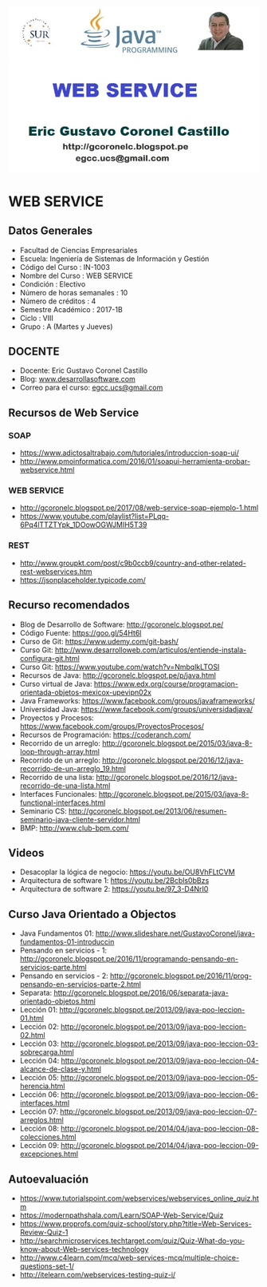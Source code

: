 ﻿![TALLER DE PROGRAMACIÓN](https://raw.githubusercontent.com/gcoronelc/UCS_WebService_001/master/WS-2017-1B.JPG)

# WEB SERVICE

## Datos Generales

- Facultad de Ciencias Empresariales
- Escuela: Ingeniería de Sistemas de Información y Gestión 
- Código del Curso : IN-1003
- Nombre del Curso : WEB SERVICE 
- Condición	:	Electivo
- Número de horas semanales	:	10
- Número de créditos	:	4
- Semestre Académico	:	2017-1B
- Ciclo	:	VIII
- Grupo : A (Martes y Jueves)

## DOCENTE

- Docente: Eric Gustavo Coronel Castillo
- Blog: www.desarrollasoftware.com
- Correo para el curso: egcc.ucs@gmail.com


## Recursos de Web Service

### SOAP

- https://www.adictosaltrabajo.com/tutoriales/introduccion-soap-ui/
- http://www.pmoinformatica.com/2016/01/soapui-herramienta-probar-webservice.html

### WEB SERVICE

- http://gcoronelc.blogspot.pe/2017/08/web-service-soap-ejemplo-1.html
- https://www.youtube.com/playlist?list=PLqq-6Pq4lTTZTYpk_1DOowOGWJMIH5T39


### REST

- http://www.groupkt.com/post/c9b0ccb9/country-and-other-related-rest-webservices.htm
- https://jsonplaceholder.typicode.com/



## Recurso recomendados

- Blog de Desarrollo de Software: http://gcoronelc.blogspot.pe/
- Código Fuente: https://goo.gl/54Ht6l
- Curso de Git: https://www.udemy.com/git-bash/
- Curso Git: http://www.desarrolloweb.com/articulos/entiende-instala-configura-git.html
- Curso Git: https://www.youtube.com/watch?v=NmbqlkLTOSI
- Recursos de Java: http://gcoronelc.blogspot.pe/p/java.html
- Curso virtual de Java: https://www.edx.org/course/programacion-orientada-objetos-mexicox-upevipn02x
- Java Frameworks: https://www.facebook.com/groups/javaframeworks/
- Universidad Java: https://www.facebook.com/groups/universidadjava/
- Proyectos y Procesos: https://www.facebook.com/groups/ProyectosProcesos/
- Recursos de Programación: https://coderanch.com/
- Recorrido de un arreglo: http://gcoronelc.blogspot.pe/2015/03/java-8-loop-through-array.html
- Recorrido de un arreglo: http://gcoronelc.blogspot.pe/2016/12/java-recorrido-de-un-arreglo_19.html
- Recorrido de una lista: http://gcoronelc.blogspot.pe/2016/12/java-recorrido-de-una-lista.html
- Interfaces Funcionales: http://gcoronelc.blogspot.pe/2015/03/java-8-functional-interfaces.html
- Seminario CS: http://gcoronelc.blogspot.pe/2013/06/resumen-seminario-java-cliente-servidor.html
- BMP: http://www.club-bpm.com/



## Videos

- Desacoplar la lógica de negocio: https://youtu.be/OU8VhFLtCVM
- Arquitectura de software 1: https://youtu.be/2Bcbls0bBzs
- Arquitectura de software 2: https://youtu.be/97_3-D4NrI0



## Curso Java Orientado a Objectos

- Java Fundamentos 01: http://www.slideshare.net/GustavoCoronel/java-fundamentos-01-introduccin
- Pensando en servicios - 1: http://gcoronelc.blogspot.pe/2016/11/programando-pensando-en-servicios-parte.html
- Pensando en servicios - 2: http://gcoronelc.blogspot.pe/2016/11/prog-pensando-en-servicios-parte-2.html
- Separata: http://gcoronelc.blogspot.pe/2016/06/separata-java-orientado-objetos.html
- Lección 01: http://gcoronelc.blogspot.pe/2013/09/java-poo-leccion-01.html
- Lección 02: http://gcoronelc.blogspot.pe/2013/09/java-poo-leccion-02.html
- Lección 03: http://gcoronelc.blogspot.pe/2013/09/java-poo-leccion-03-sobrecarga.html
- Lección 04: http://gcoronelc.blogspot.pe/2013/09/java-poo-leccion-04-alcance-de-clase-y.html
- Lección 05: http://gcoronelc.blogspot.pe/2013/09/java-poo-leccion-05-herencia.html
- Lección 06: http://gcoronelc.blogspot.pe/2013/09/java-poo-leccion-06-interfaces.html
- Lección 07: http://gcoronelc.blogspot.pe/2013/09/java-poo-leccion-07-arreglos.html
- Lección 08: http://gcoronelc.blogspot.pe/2014/04/java-poo-leccion-08-colecciones.html
- Lección 09: http://gcoronelc.blogspot.pe/2014/04/java-poo-leccion-09-excepciones.html


## Autoevaluación

- https://www.tutorialspoint.com/webservices/webservices_online_quiz.htm
- https://modernpathshala.com/Learn/SOAP-Web-Service/Quiz
- https://www.proprofs.com/quiz-school/story.php?title=Web-Services-Review-Quiz-1
- http://searchmicroservices.techtarget.com/quiz/Quiz-What-do-you-know-about-Web-services-technology
- http://www.c4learn.com/mcq/web-services-mcq/multiple-choice-questions-set-1/
- http://itelearn.com/webservices-testing-quiz-i/


